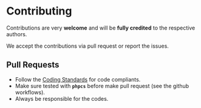 # Contributing

Contributions are very **welcome** and will be **fully credited** to the respective authors.

We accept the contributions via pull request or report the issues.

## Pull Requests

- Follow the [Coding Standards](CODING_STANDARD.md) for code compliants.
- Make sure tested with **`phpcs`** before make pull request (see the github workflows).
- Always be responsible for the codes.
